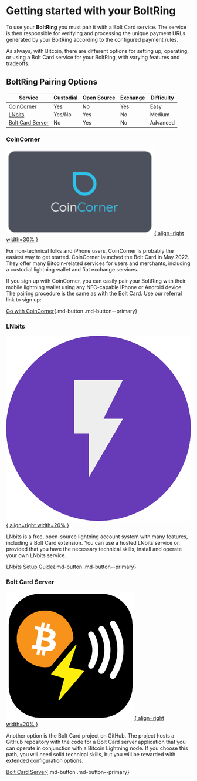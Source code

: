 # Getting started with your BoltRing

To use your **BoltRing** you must pair it with a Bolt Card service. The service is then responsible
for verifying and processing the unique payment URLs generated by your BoltRing according to the
configured payment rules.

As always, with Bitcoin, there are different options for setting up, operating, or using a Bolt Card
service for your BoltRing, with varying features and tradeoffs.

## BoltRing Pairing Options

| Service                               | Custodial | Open Source | Exchange | Difficulty |
| ------------------------------------- | --------- | ----------- | -------- | ---------- |
| [CoinCorner](#coincorner)             | Yes       | No          | Yes      | Easy       |
| [LNbits](#lnbits)                     | Yes/No    | Yes         | No       | Medium     |
| [Bolt Card Server](#bolt-card-server) | No        | Yes         | No       | Advanced   |

### CoinCorner

[![CoinCorner Icon](images/coincorner-icon.png){ align=right width=30% }](https://www.coincorner.com/?AffiliateId=126082)

For non-technical folks and iPhone users, CoinCorner is probably the easiest way to get started.
CoinCorner launched the Bolt Card in May 2022. They offer many Bitcoin-related services for users
and merchants, including a custodial lightning wallet and fiat exchange services.

If you sign up with CoinCorner, you can easily pair your BoltRing with their mobile lightning wallet
using any NFC-capable iPhone or Android device. The pairing procedure is the same as with the Bolt
Card. Use our referral link to sign up:

[Go with CoinCorner](https://www.coincorner.com/?AffiliateId=126082){.md-button .md-button--primary}

### LNbits

[![LNbits Icon](images/lnbits-icon.png){ align=right width=20% }](/lnbits)

LNbits is a free, open-source lightning account system with many features, including a Bolt Card
extension. You can use a hosted LNbits service or, provided that you have the necessary technical
skills, install and operate your own LNbits service.

[LNbits Setup Guide](/lnbits){.md-button .md-button--primary}

### Bolt Card Server

[![Bolt Card Icon](images/bolt-card-icon.png){ align=right width=20% }](https://github.com/boltcard/boltcard)

Another option is the Bolt Card project on GitHub. The project hosts a GitHub repository with the
code for a Bolt Card server application that you can operate in conjunction with a Bitcoin Lightning
node. If you choose this path, you will need solid technical skills, but you will be rewarded with
extended configuration options.

[Bolt Card Server](https://github.com/boltcard/boltcard){.md-button .md-button--primary}
